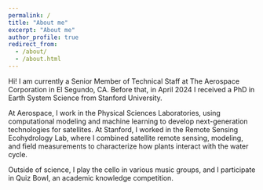 ```yaml
---
permalink: /
title: "About me"
excerpt: "About me"
author_profile: true
redirect_from: 
  - /about/
  - /about.html
---
```


Hi! I am currently a Senior Member of Technical Staff at The Aerospace Corporation in El Segundo, CA. Before that, in April 2024 I received a PhD in Earth System Science from Stanford University.

At Aerospace, I work in the Physical Sciences Laboratories, using computational modeling and machine learning to develop next-generation technologies for satellites. At Stanford, I worked in the Remote Sensing Ecohydrology Lab, where I combined satellite remote sensing, modeling, and field measurements to characterize how plants interact with the water cycle.


Outside of science, I play the cello in various music groups, and I participate in Quiz Bowl, an academic knowledge competition.
